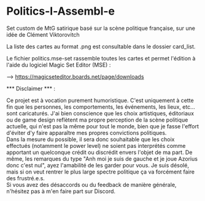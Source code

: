 # Politics-l-Assembl-e

Set custom de MtG satirique basé sur la scène politique française, sur une idée de Clément Viktorovitch 

La liste des cartes au format .png est consultable dans le dossier card_list.

Le fichier politics.mse-set rassemble toutes les cartes et permet l'édition à l'aide du logiciel Magic Set Editor (MSE) : 

--> https://magicseteditor.boards.net/page/downloads

*** Disclaimer *** :

Ce projet est à vocation purement humoristique. C'est uniquement à cette fin que les personnes, les comportements, les événements, les lieux, etc... sont caricaturés. J'ai bien conscience que les choix artistiques, éditoriaux ou de game design reflètent ma propre perception de la scène politique actuelle, qui n'est pas la même pour tout le monde, bien que je fasse l'effort d'éviter d'y faire apparaître mes propres convictions politiques.  
Dans la mesure du possible, il sera donc souhaitable que les choix effectués (notamment le power level) ne soient pas interprétés comme apportant un quelconque crédit ou discrédit envers l'objet de ma part. 
De même, les remarques du type "Anh moi je suis de gauche et je joue Azorius donc c'est nul", ayez l'amabilité de les garder pour vous. Je suis désolé, mais si on veut rentrer le plus large spectre politique ça va forcément faire des frustré.e.s.   
Si vous avez des désaccords ou du feedback de manière générale, n'hésitez pas à m'en faire part sur Discord. 


